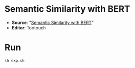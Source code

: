 # Semantic Similarity with BERT 

- **Source**: "[Semantic Similarity with BERT](https://keras.io/examples/nlp/semantic_similarity_with_bert/)"
- **Editor**: Tootouch

# Run

```
sh exp.sh
```